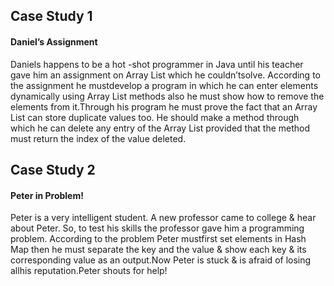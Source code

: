 ## Case Study 1

#### Daniel’s Assignment 

Daniels happens to be a hot -shot programmer in Java until his teacher gave him an assignment on Array List which he couldn’tsolve. According to the assignment he mustdevelop a program in which he can enter elements dynamically using Array List methods also he must show how to remove the elements from it.Through his program he must prove the fact that an Array List can store duplicate values too. He should make a method through which he can delete any entry of the Array List provided that the method must return the index of the value deleted.

## Case Study 2

#### Peter in Problem!

Peter is a very intelligent student. A new professor came to college & hear about Peter. So, to test his skills the professor gave him a programming problem. According to the problem Peter mustfirst set elements in Hash Map then he must separate the key and the value & show each key & its corresponding value as an output.Now Peter is stuck & is afraid of losing allhis reputation.Peter shouts for help!
